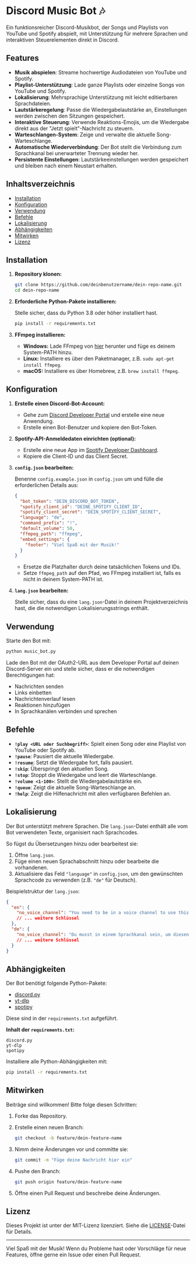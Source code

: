 # Discord Music Bot 🎶

Ein funktionsreicher Discord-Musikbot, der Songs und Playlists von YouTube und Spotify abspielt, mit Unterstützung für mehrere Sprachen und interaktiven Steuerelementen direkt in Discord.

## Features

- **Musik abspielen**: Streame hochwertige Audiodateien von YouTube und Spotify.
- **Playlist-Unterstützung**: Lade ganze Playlists oder einzelne Songs von YouTube und Spotify.
- **Lokalisierung**: Mehrsprachige Unterstützung mit leicht editierbaren Sprachdateien.
- **Lautstärkeregelung**: Passe die Wiedergabelautstärke an, Einstellungen werden zwischen den Sitzungen gespeichert.
- **Interaktive Steuerung**: Verwende Reaktions-Emojis, um die Wiedergabe direkt aus der "Jetzt spielt"-Nachricht zu steuern.
- **Warteschlangen-System**: Zeige und verwalte die aktuelle Song-Warteschlange.
- **Automatische Wiederverbindung**: Der Bot stellt die Verbindung zum Sprachkanal bei unerwarteter Trennung wieder her.
- **Persistente Einstellungen**: Lautstärkeeinstellungen werden gespeichert und bleiben nach einem Neustart erhalten.

## Inhaltsverzeichnis

- [Installation](#installation)
- [Konfiguration](#konfiguration)
- [Verwendung](#verwendung)
- [Befehle](#befehle)
- [Lokalisierung](#lokalisierung)
- [Abhängigkeiten](#abhängigkeiten)
- [Mitwirken](#mitwirken)
- [Lizenz](#lizenz)

## Installation

1. **Repository klonen:**

   ```bash
   git clone https://github.com/deinbenutzername/dein-repo-name.git
   cd dein-repo-name
   ```

2. **Erforderliche Python-Pakete installieren:**

   Stelle sicher, dass du Python 3.8 oder höher installiert hast.

   ```bash
   pip install -r requirements.txt
   ```

3. **FFmpeg installieren:**

   - **Windows:** Lade FFmpeg von [hier](https://ffmpeg.org/download.html) herunter und füge es deinem System-PATH hinzu.
   - **Linux:** Installiere es über den Paketmanager, z.B. `sudo apt-get install ffmpeg`.
   - **macOS:** Installiere es über Homebrew, z.B. `brew install ffmpeg`.

## Konfiguration

1. **Erstelle einen Discord-Bot-Account:**

   - Gehe zum [Discord Developer Portal](https://discord.com/developers/applications) und erstelle eine neue Anwendung.
   - Erstelle einen Bot-Benutzer und kopiere den Bot-Token.

2. **Spotify-API-Anmeldedaten einrichten (optional):**

   - Erstelle eine neue App im [Spotify Developer Dashboard](https://developer.spotify.com/dashboard/applications).
   - Kopiere die Client-ID und das Client Secret.

3. **`config.json` bearbeiten:**

   Benenne `config.example.json` in `config.json` um und fülle die erforderlichen Details aus:

   ```json
   {
     "bot_token": "DEIN_DISCORD_BOT_TOKEN",
     "spotify_client_id": "DEINE_SPOTIFY_CLIENT_ID",
     "spotify_client_secret": "DEIN_SPOTIFY_CLIENT_SECRET",
     "language": "de",
     "command_prefix": "!",
     "default_volume": 50,
     "ffmpeg_path": "ffmpeg",
     "embed_settings": {
       "footer": "Viel Spaß mit der Musik!"
     }
   }
   ```

   - Ersetze die Platzhalter durch deine tatsächlichen Tokens und IDs.
   - Setze `ffmpeg_path` auf den Pfad, wo FFmpeg installiert ist, falls es nicht in deinem System-PATH ist.

4. **`lang.json` bearbeiten:**

   Stelle sicher, dass du eine `lang.json`-Datei in deinem Projektverzeichnis hast, die die notwendigen Lokalisierungsstrings enthält.

## Verwendung

Starte den Bot mit:

```bash
python music_bot.py
```

Lade den Bot mit der OAuth2-URL aus dem Developer Portal auf deinen Discord-Server ein und stelle sicher, dass er die notwendigen Berechtigungen hat:

- Nachrichten senden
- Links einbetten
- Nachrichtenverlauf lesen
- Reaktionen hinzufügen
- In Sprachkanälen verbinden und sprechen

## Befehle

- **`!play <URL oder Suchbegriff>`**: Spielt einen Song oder eine Playlist von YouTube oder Spotify ab.
- **`!pause`**: Pausiert die aktuelle Wiedergabe.
- **`!resume`**: Setzt die Wiedergabe fort, falls pausiert.
- **`!skip`**: Überspringt den aktuellen Song.
- **`!stop`**: Stoppt die Wiedergabe und leert die Warteschlange.
- **`!volume <1-100>`**: Stellt die Wiedergabelautstärke ein.
- **`!queue`**: Zeigt die aktuelle Song-Warteschlange an.
- **`!help`**: Zeigt die Hilfenachricht mit allen verfügbaren Befehlen an.

## Lokalisierung

Der Bot unterstützt mehrere Sprachen. Die `lang.json`-Datei enthält alle vom Bot verwendeten Texte, organisiert nach Sprachcodes.

So fügst du Übersetzungen hinzu oder bearbeitest sie:

1. Öffne `lang.json`.
2. Füge einen neuen Sprachabschnitt hinzu oder bearbeite die vorhandenen.
3. Aktualisiere das Feld `"language"` in `config.json`, um den gewünschten Sprachcode zu verwenden (z.B. `"de"` für Deutsch).

Beispielstruktur der `lang.json`:

```json
{
  "en": {
    "no_voice_channel": "You need to be in a voice channel to use this command!",
    // ... weitere Schlüssel
  },
  "de": {
    "no_voice_channel": "Du musst in einem Sprachkanal sein, um diesen Befehl zu verwenden!",
    // ... weitere Schlüssel
  }
}
```

## Abhängigkeiten

Der Bot benötigt folgende Python-Pakete:

- [discord.py](https://github.com/Rapptz/discord.py)
- [yt-dlp](https://github.com/yt-dlp/yt-dlp)
- [spotipy](https://github.com/plamere/spotipy)

Diese sind in der `requirements.txt` aufgeführt.

**Inhalt der `requirements.txt`:**

```
discord.py
yt-dlp
spotipy
```

Installiere alle Python-Abhängigkeiten mit:

```bash
pip install -r requirements.txt
```

## Mitwirken

Beiträge sind willkommen! Bitte folge diesen Schritten:

1. Forke das Repository.
2. Erstelle einen neuen Branch:

   ```bash
   git checkout -b feature/dein-feature-name
   ```

3. Nimm deine Änderungen vor und committe sie:

   ```bash
   git commit -m "Füge deine Nachricht hier ein"
   ```

4. Pushe den Branch:

   ```bash
   git push origin feature/dein-feature-name
   ```

5. Öffne einen Pull Request und beschreibe deine Änderungen.

## Lizenz

Dieses Projekt ist unter der MIT-Lizenz lizenziert. Siehe die [LICENSE](LICENSE)-Datei für Details.

---

Viel Spaß mit der Musik! Wenn du Probleme hast oder Vorschläge für neue Features, öffne gerne ein Issue oder einen Pull Request.